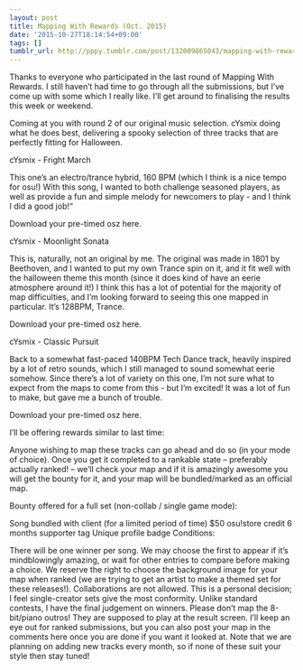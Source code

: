 ```yaml
---
layout: post
title: Mapping With Rewards (Oct. 2015)
date: '2015-10-27T18:14:54+09:00'
tags: []
tumblr_url: http://pppy.tumblr.com/post/132009865043/mapping-with-rewards-oct-2015
---
```

Thanks to everyone who participated in the last round of Mapping With Rewards. I still haven’t had time to go through all the submissions, but I’ve come up with some which I really like. I’ll get around to finalising the results this week or weekend.



Coming at you with round 2 of our original music selection. cYsmix doing what he does best, delivering a spooky selection of three tracks that are perfectly fitting for Halloween.



cYsmix - Fright March


  This one’s an electro/trance hybrid, 160 BPM (which I think is a nice tempo for osu!)
  With this song, I wanted to both challenge seasoned players, as well as provide a fun and simple melody for newcomers to play - and I think I did a good job!“


Download your pre-timed osz here.





cYsmix - Moonlight Sonata


  This is, naturally, not an original by me. The original was made in 1801 by Beethoven, and I wanted to put my own Trance spin on it, and it fit well with the halloween theme this month (since it does kind of have an eerie atmosphere around it!)
  I think this has a lot of potential for the majority of map difficulties, and I’m looking forward to seeing this one mapped in particular.
  It’s 128BPM, Trance.


Download your pre-timed osz here.





cYsmix - Classic Pursuit


  Back to a somewhat fast-paced 140BPM Tech Dance track, heavily inspired by a lot of retro sounds, which I still managed to sound somewhat eerie somehow. 
  Since there’s a lot of variety on this one, I’m not sure what to expect from the maps to come from this - but I’m excited! 
  It was a lot of fun to make, but gave me a bunch of trouble.


Download your pre-timed osz here.





I’ll be offering rewards similar to last time:

Anyone wishing to map these tracks can go ahead and do so (in your mode of choice). Once you get it completed to a rankable state – preferably actually ranked! – we’ll check your map and if it is amazingly awesome you will get the bounty for it, and your map will be bundled/marked as an official map.

Bounty offered for a full set (non-collab / single game mode):

Song bundled with client (for a limited period of time)
$50 osu!store credit
6 months supporter tag
Unique profile badge
Conditions:

There will be one winner per song. We may choose the first to appear if it’s mindblowingly amazing, or wait for other entries to compare before making a choice.
We reserve the right to choose the background image for your map when ranked (we are trying to get an artist to make a themed set for these releases!).
Collaborations are not allowed. This is a personal decision; I feel single-creator sets give the most conformity.
Unlike standard contests, I have the final judgement on winners.
Please don’t map the 8-bit/piano outros! They are supposed to play at the result screen.
I’ll keep an eye out for ranked submissions, but you can also post your map in the comments here once you are done if you want it looked at. Note that we are planning on adding new tracks every month, so if none of these suit your style then stay tuned!
